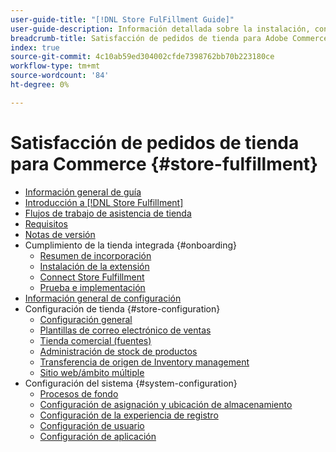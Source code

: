 ```yaml
---
user-guide-title: "[!DNL Store FulFillment Guide]"
user-guide-description: Información detallada sobre la instalación, configuración y uso de Store Fulfillment para tiendas Adobe Commerce.
breadcrumb-title: Satisfacción de pedidos de tienda para Adobe Commerce
index: true
source-git-commit: 4c10ab59ed304002cfde7398762bb70b223180ce
workflow-type: tm+mt
source-wordcount: '84'
ht-degree: 0%

---
```



# Satisfacción de pedidos de tienda para Commerce {#store-fulfillment}

- [Información general de guía](guide-overview.md)
- [Introducción a [!DNL Store Fulfillment]](introduction.md)
- [Flujos de trabajo de asistencia de tienda](store-assist-modules.md)
- [Requisitos](solution-requirements.md)
- [Notas de versión](release-notes.md)
- Cumplimiento de la tienda integrada {#onboarding}
   - [Resumen de incorporación](onboard.md)
   - [Instalación de la extensión](install.md)
   - [Connect Store Fulfillment](connect-set-up-service.md)
   - [Prueba e implementación](test-and-deploy.md)
- [Información general de configuración](service-config-settings-overview.md)
- Configuración de tienda {#store-configuration}
   - [Configuración general](enable-general.md)
   - [Plantillas de correo electrónico de ventas](sales-emails.md)
   - [Tienda comercial (fuentes)](merchant-store-configuration.md)
   - [Administración de stock de productos](product-stock.md)
   - [Transferencia de origen de Inventory management](inventory-stock-transfer.md)
   - [Sitio web/ámbito múltiple](multi-site-and-scope-config.md)
- Configuración del sistema {#system-configuration}
   - [Procesos de fondo](background-processes.md)
   - [Configuración de asignación y ubicación de almacenamiento](store-location-map-provider-setup.md)
   - [Configuración de la experiencia de registro](check-in-experience-setup.md)
   - [Configuración de usuario](user-setup.md)
   - [Configuración de aplicación](app-setup.md)

